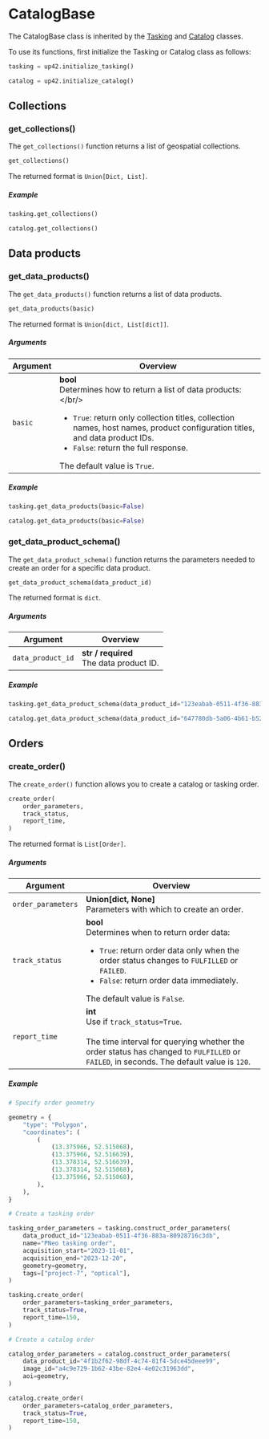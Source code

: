 # CatalogBase

The CatalogBase class is inherited by the [Tasking](tasking-reference.md) and [Catalog](catalog-reference.md) classes.

To use its functions, first initialize the Tasking or Catalog class as follows:

```python
tasking = up42.initialize_tasking()

catalog = up42.initialize_catalog()
```

## Collections

### get_collections()

The `get_collections()` function returns a list of geospatial collections.

```python
get_collections()
```

The returned format is `Union[Dict, List]`.

<h5> Example </h5>

```python
tasking.get_collections()

catalog.get_collections()
```

## Data products

### get_data_products()

The `get_data_products()` function returns a list of data products.

```python
get_data_products(basic)
```

The returned format is `Union[dict, List[dict]]`.

<h5> Arguments </h5>

| Argument | Overview                                                                                                                                                                                                                                                                              |
| -------- | ------------------------------------------------------------------------------------------------------------------------------------------------------------------------------------------------------------------------------------------------------------------------------------- |
| `basic`  | **bool**<br/>Determines how to return a list of data products:</br/><ul><li>`True`: return only collection titles, collection names, host names, product configuration titles, and data product IDs.</li><li>`False`: return the full response.</li></ul>The default value is `True`. |

<h5> Example </h5>

```python
tasking.get_data_products(basic=False)

catalog.get_data_products(basic=False)
```

### get_data_product_schema()

The `get_data_product_schema()` function returns the parameters needed to create an order for a specific data product.

```python
get_data_product_schema(data_product_id)
```

The returned format is `dict`.

<h5> Arguments </h5>

| Argument          | Overview                                    |
| ----------------- | ------------------------------------------- |
| `data_product_id` | **str / required**<br/>The data product ID. |

<h5> Example </h5>

```python
tasking.get_data_product_schema(data_product_id="123eabab-0511-4f36-883a-80928716c3db")

catalog.get_data_product_schema(data_product_id="647780db-5a06-4b61-b525-577a8b68bb54")
```

## Orders

### create_order()

The `create_order()` function allows you to create a catalog or tasking order.

```python
create_order(
    order_parameters,
    track_status,
    report_time,
)
```

The returned format is `List[Order]`.

<h5> Arguments </h5>

| Argument           | Overview                                                                                                                                                                                                                                      |
| ------------------ | --------------------------------------------------------------------------------------------------------------------------------------------------------------------------------------------------------------------------------------------- |
| `order_parameters` | **Union[dict, None]**<br/>Parameters with which to create an order.                                                                                                                                                                            |
| `track_status`     | **bool**<br/>Determines when to return order data:</p><ul><li>`True`: return order data only when the order status changes to `FULFILLED` or `FAILED`.</li><li>`False`: return order data immediately.</li></ul>The default value is `False`. |
| `report_time`      | **int**<br/>Use if `track_status=True`.<br/><br/>The time interval for querying whether the order status has changed to `FULFILLED` or `FAILED`, in seconds. The default value is `120`.                                                      |

<h5> Example </h5>

```python
# Specify order geometry

geometry = {
    "type": "Polygon",
    "coordinates": (
        (
            (13.375966, 52.515068),
            (13.375966, 52.516639),
            (13.378314, 52.516639),
            (13.378314, 52.515068),
            (13.375966, 52.515068),
        ),
    ),
}

# Create a tasking order

tasking_order_parameters = tasking.construct_order_parameters(
    data_product_id="123eabab-0511-4f36-883a-80928716c3db",
    name="PNeo tasking order",
    acquisition_start="2023-11-01",
    acquisition_end="2023-12-20",
    geometry=geometry,
    tags=["project-7", "optical"],
)

tasking.create_order(
    order_parameters=tasking_order_parameters,
    track_status=True,
    report_time=150,
)

# Create a catalog order

catalog_order_parameters = catalog.construct_order_parameters(
    data_product_id="4f1b2f62-98df-4c74-81f4-5dce45deee99",
    image_id="a4c9e729-1b62-43be-82e4-4e02c31963dd",
    aoi=geometry,
)

catalog.create_order(
    order_parameters=catalog_order_parameters,
    track_status=True,
    report_time=150,
)
```
